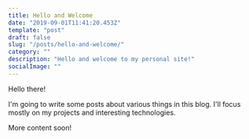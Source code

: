 ```yaml
---
title: Hello and Welcome
date: "2019-09-01T11:41:20.453Z"
template: "post"
draft: false
slug: "/posts/hello-and-welcome/"
category: ""
description: "Hello and welcome to my personal site!"
socialImage: ""
---
```


Hello there!

I'm going to write some posts about various things in this blog. I'll focus mostly on my projects and interesting technologies.

More content soon!